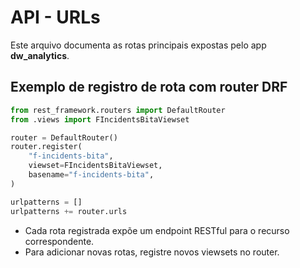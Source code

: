 # API - URLs

Este arquivo documenta as rotas principais expostas pelo app **dw_analytics**.

## Exemplo de registro de rota com router DRF

```python
from rest_framework.routers import DefaultRouter
from .views import FIncidentsBitaViewset

router = DefaultRouter()
router.register(
    "f-incidents-bita",
    viewset=FIncidentsBitaViewset,
    basename="f-incidents-bita",
)

urlpatterns = []
urlpatterns += router.urls
```

- Cada rota registrada expõe um endpoint RESTful para o recurso correspondente.
- Para adicionar novas rotas, registre novos viewsets no router.

